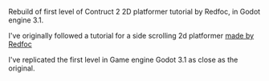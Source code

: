 Rebuild of first level of Contruct 2 2D platformer tutorial by Redfoc, in Godot engine 3.1.

I've originally followed a tutorial for a side scrolling 2d platformer <a href="https://redfoc.com/platformer-series-construct-2-tutorial/"> made by Redfoc</a> 

I've replicated the first level in Game engine Godot 3.1 as close as the original. 

